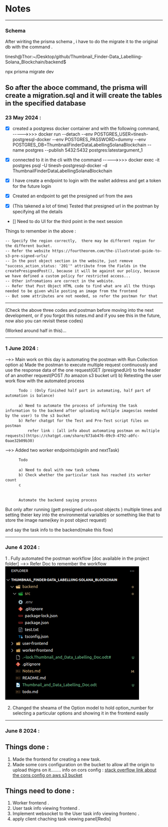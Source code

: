 # Notes
------------------------------------------------------------
### Schema
After wiriting the prisma schema , i have to do the migrate it to the original db with the command . 

tinesh@Thor:~/Desktop/github/Thumbnail_Finder-Data_Labelliing-Solana_Blockchain/backend$ 

 npx prisma migrate dev

So after the aboce command, the prisma will create a migration.sql and it will create the tables in the specified database 
---------------------------------------------------

### 23 May 2024 : 
- [x] created a postgress docker container and with the following command, 
  ----->>>>   docker run --detach --env POSTGRES_USER=tinesh-postgresql-docker --env POSTGRES_PASSWORD=dummy --env POSTGRES_DB=ThumbnailFinderDataLabellingSolanaBlockchain --name postgres --publish 5432:5432 postgres:latestargument_1
  
- [x] connected to it in the cli with the command 
  ----->>>>   docker exec -it postgres psql -U tinesh-postgresql-docker -d ThumbnailFinderDataLabellingSolanaBlockchain
  
- [X] I have create a endpoint to login with the wallet address and get a token for the future login

- [X] Created an endpoint to get the presigned url from the aws

- [X] (This takened a lot of time) Tested that presigned url in the postman by specifying all the details

- [] Need to do UI for the third point in the next session

Things to remember in the above : 

    -- Specify the region correctly,  there may be different region for the different bucket.
    -- Refer the website https://fourtheorem.com/the-illustrated-guide-to-s3-pre-signed-urls/
    -- In the post object section in the website, just remove "success_action_status: '201'" attribute from the Fields in the createPresignedPost(), because it will be against our policy, because we have defined a custom policy for restricted access...
    -- Other infromations are correct in the webiste.
    -- Refer that Post Object HTML code to find what are all the things needed to be given while posting an image from the frontend
    -- But some attributes are not needed, so refer the postman for that


-----------------------------------------------------------



(Check the above three codes and postman before moving into the next development, or if you forgot this notes.md and if you see this in the future, now also you can revisit these codes)


(Worked around half in this)...


----------------------------------------------------------




### 1 June 2024 : 


-->> Main work on this day is automating the postman with Run Collection option 
          a) Made the postman to execute multiple request continuously and use the response data of the one request(GET /presignedUrl) to the header of an another request(POST /to amazon s3 bucket url) 
          b) Retesting the user work flow with the automated process

          Todo : (Only finished half part in automating, half part of automation is balance)

          a) Need to automate the process of informing the task information to the backend after uploading multiple images(as needed by the user) to the s3 bucket 
          b) Refer chatgpt for the Test and Pre-Test script files on postman
              refer link : [all info about automating postman on multiple requests](https://chatgpt.com/share/673ab476-09c9-4792-a0fc-0aae32b09b30)



-->> Added two worker endpoints(signIn and nextTask)

          Todo

          a) Need to deal with new task schema
          b) Check whether the particular task has reached its worker count
          c


          Automate the backend saying process 

But only after running (gett presigned urls+post objects ) multiple times and setting theier key into the environmental varialbles or something like that to store the image name(key in post object request)

and say the task info to the backend(make this flow)


----------------------------------------------------------------------------------------------------------


### June 4 2024 :

1 . Fully automated the postman workflow 
            [doc available in the project folder] -->> Refer Doc to remember the workflow
![alt text](image.png)

2. Changed the sheama of the Option model to hold option_number for selecting a particular options and showing it in the frontend easily 



---------------------------------------------------------------------------------------------------------------



### June 8 2024 :


## Things done : 
1. Made the frontend for creating a new task.
2. Made some cors configuration on the bucket to allow all the origin to upload thigns on it........
          info on cors config : [stack overflow link about the cons config on aws s3 bucket](https://stackoverflow.com/questions/47689489/cors-presigned-url-s3)

## Things need to done : 

1. Worker frontend .
2. User task info viewing frontend . 
3. Implement websocket to the User task info viewing frontenc . 
4. apply client chaching task viewing panel[Redis]

